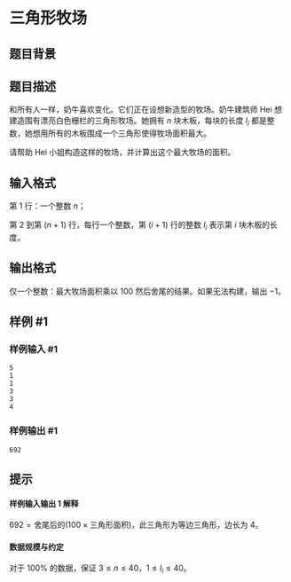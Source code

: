 # 三角形牧场

## 题目背景



## 题目描述

和所有人一样，奶牛喜欢变化。它们正在设想新造型的牧场。奶牛建筑师 Hei 想建造围有漂亮白色栅栏的三角形牧场。她拥有 $n$ 块木板，每块的长度 $l_i$ 都是整数，她想用所有的木板围成一个三角形使得牧场面积最大。

请帮助 Hei 小姐构造这样的牧场，并计算出这个最大牧场的面积。

## 输入格式

第 $1$ 行：一个整数 $n$；

第 $2$ 到第 $(n + 1)$ 行，每行一个整数，第 $(i + 1)$ 行的整数 $l_i$ 表示第 $i$ 块木板的长度。

## 输出格式

仅一个整数：最大牧场面积乘以 $100$ 然后舍尾的结果。如果无法构建，输出 $-1$。

## 样例 #1

### 样例输入 #1
```
5
1
1
3
3
4
```

### 样例输出 #1

```
692
```

## 提示

#### 样例输入输出 1 解释

$692=\text{舍尾后的}(100\times\text{三角形面积})$，此三角形为等边三角形，边长为 $4$。

#### 数据规模与约定

对于 $100\%$ 的数据，保证 $3\le n\le40$，$1\le l_i\le40$。
